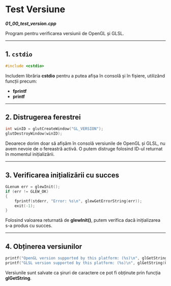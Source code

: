 # Test Versiune

_**01_00_test_version.cpp**_

Program pentru verificarea versiunii de OpenGL și GLSL.

---

## 1. `cstdio`

```cpp
#include <cstdio>
```

Includem librăria **cstdio** pentru a putea afișa în consolă și în fișiere, utilizând funcții precum:
- **fprintf**
- **printf**

---

## 2. Distrugerea ferestrei

```cpp
int winID = glutCreateWindow("GL_VERSION");
glutDestroyWindow(winID);
```

Deoarece dorim doar să afișăm în consolă versiunile de OpenGL și GLSL, nu avem nevoie de o fereastră activă. O putem distruge folosind ID-ul returnat în momentul inițializării.

---

## 3. Verificarea inițializării cu succes

```cpp
GLenum err = glewInit();
if (err != GLEW_OK)
{
    fprintf(stderr, "Error: %s\n", glewGetErrorString(err));
    exit(-1);
}
```

Folosind valoarea returnată de **glewInit()**, putem verifica dacă inițializarea s-a produs cu succes.

---

## 4. Obținerea versiunilor

```cpp
printf("OpenGL version supported by this platform: (%s)\n", glGetString(GL_VERSION)); 
printf("GLSL version supported by this platform: (%s)\n", glGetString(GL_SHADING_LANGUAGE_VERSION)); 
```

Versiunile sunt salvate ca șiruri de caractere ce pot fi obținute prin funcția **glGetString**.
